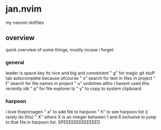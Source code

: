 # jan.nvim
my neovim dotfiles

## overview
quick overview of some things, mostly incase i forget:

### general
leader is space key its nice and big and convenient
" g" for magic git stuff
tab autocomplete because ofcourse
" s" search for text in files in project
" f" search for file names in project
" u" undotree altho i havent used this recently idk
" p" for file explorer ts
" y" to copy to system clipboard

### harpoon
i love theprimagen
" a" to add file to harpoon
" h" to see harpoon list (i rarely do this)
" X" where X is an integer between 1 and 6 inclusive to jump to that file in harpoon list. SPEEEEEEEEEEEEED
